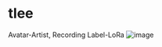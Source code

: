 # tlee
Avatar-Artist, Recording Label-LoRa
![image](https://github.com/grabbytabby/tlee/assets/100648556/ded95756-b7db-46e2-90a4-c27709e2021f)
